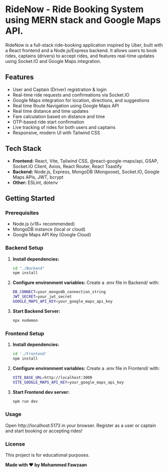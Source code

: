 # RideNow - Ride Booking System using MERN stack and Google Maps API.

RideNow is a full-stack ride-booking application inspired by Uber, built with a React frontend and a Node.js/Express backend. It allows users to book rides, captains (drivers) to accept rides, and features real-time updates using Socket.IO and Google Maps integration.

## Features

- User and Captain (Driver) registration & login
- Real-time ride requests and confirmations via Socket.IO
- Google Maps integration for location, directions, and suggestions
- Real time Route Navigation using Google Maps API
- Real time distance and time updates
- Fare calculation based on distance and time
- OTP-based ride start confirmation
- Live tracking of rides for both users and captains
- Responsive, modern UI with Tailwind CSS

## Tech Stack

- **Frontend:** React, Vite, Tailwind CSS, @react-google-maps/api, GSAP, Socket.IO Client, Axios, React Router, React Toastify
- **Backend:** Node.js, Express, MongoDB (Mongoose), Socket.IO, Google Maps APIs, JWT, bcrypt
- **Other:** ESLint, dotenv

## Getting Started

### Prerequisites

- Node.js (v18+ recommended)
- MongoDB instance (local or cloud)
- Google Maps API Key (Google Cloud)

### Backend Setup

1. **Install dependencies:**
   ```sh
   cd "./Backend"
   npm install

2. **Configure environment variables:**
Create a .env file in Backend/ with:
   ```sh
   DB_CONNECT=your_mongodb_connection_string
   JWT_SECRET=your_jwt_secret
   GOOGLE_MAPS_API_KEY=your_google_maps_api_key

4. **Start Backend Server:**
   ```sh
   npx nodemon

### Frontend Setup

1. **Install dependencies:**
   ```sh
   cd './Frontend'
   npm install
   
2. **Configure environment variables:**
Create a .env file in Frontend/ with:

   ```sh
   VITE_BASE_URL=http://localhost:3000
   VITE_GOOGLE_MAPS_API_KEY=your_google_maps_api_key

4. **Start Frontend dev server:**
   ```sh
   npm run dev

### Usage
Open http://localhost:5173 in your browser.
Register as a user or captain and start booking or accepting rides!
   
### License
This project is for educational purposes.

**Made with ❤️ by Mohammed Fawzaan**
